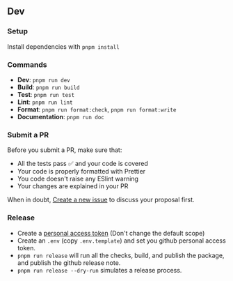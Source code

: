 ## Dev

### Setup

Install dependencies with `pnpm install`

### Commands

- **Dev**: `pnpm run dev`
- **Build**: `pnpm run build`
- **Test**: `pnpm run test`
- **Lint**: `pnpm run lint`
- **Format**: `pnpm run format:check`, `pnpm run format:write`
- **Documentation**: `pnpm run doc`

### Submit a PR

Before you submit a PR, make sure that:

- All the tests pass ✅ and your code is covered
- Your code is properly formatted with Prettier
- You code doesn't raise any ESlint warning
- Your changes are explained in your PR

When in doubt, [Create a new issue](https://github.com/hypercerts-org/marketplace-sdk/issues/new) to discuss your proposal first.

### Release

- Create a [personal access token](https://github.com/settings/tokens/new?scopes=repo&description=release-it) (Don't change the default scope)
- Create an `.env` (copy `.env.template`) and set you github personal access token.
- `pnpm run release` will run all the checks, build, and publish the package, and publish the github release note.
- `pnpm run release --dry-run` simulates a release process.

